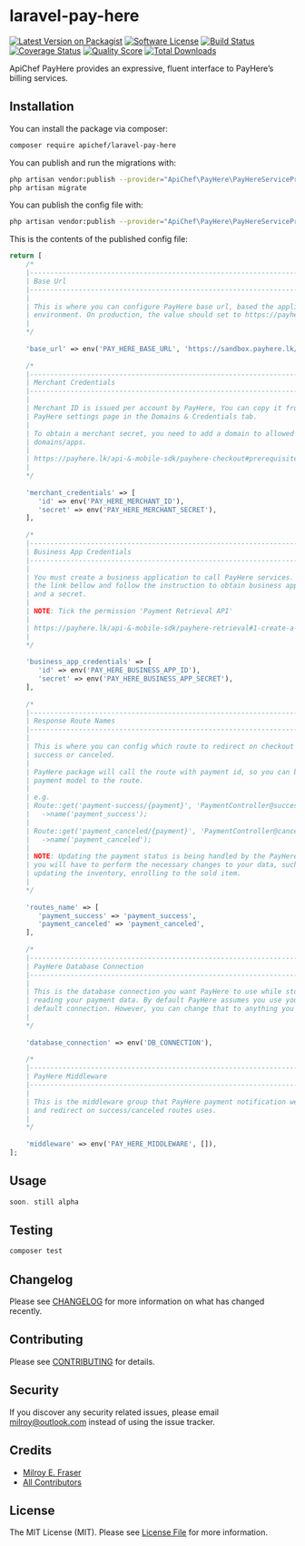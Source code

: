 # laravel-pay-here

[![Latest Version on Packagist][ico-version]][link-packagist]
[![Software License][ico-license]](LICENSE.md)
[![Build Status][ico-travis]][link-travis]
[![Coverage Status][ico-scrutinizer]][link-scrutinizer]
[![Quality Score][ico-code-quality]][link-code-quality]
[![Total Downloads][ico-downloads]][link-downloads]

ApiChef PayHere provides an expressive, fluent interface to PayHere’s billing services.

## Installation

You can install the package via composer:

```bash
composer require apichef/laravel-pay-here
```

You can publish and run the migrations with:

```bash
php artisan vendor:publish --provider="ApiChef\PayHere\PayHereServiceProvider" --tag="migrations"
php artisan migrate
```

You can publish the config file with:
```bash
php artisan vendor:publish --provider="ApiChef\PayHere\PayHereServiceProvider" --tag="config"
```

This is the contents of the published config file:

```php
return [
    /*
    |--------------------------------------------------------------------------
    | Base Url
    |--------------------------------------------------------------------------
    |
    | This is where you can configure PayHere base url, based the application
    | environment. On production, the value should set to https://payhere.lk/    
    |
    */
    
    'base_url' => env('PAY_HERE_BASE_URL', 'https://sandbox.payhere.lk/'),
    
    /*
    |--------------------------------------------------------------------------
    | Merchant Credentials
    |--------------------------------------------------------------------------
    |
    | Merchant ID is issued per account by PayHere, You can copy it from your
    | PayHere settings page in the Domains & Credentials tab.
    |
    | To obtain a merchant secret, you need to add a domain to allowed
    | domains/apps.
    |
    | https://payhere.lk/api-&-mobile-sdk/payhere-checkout#prerequisites
    |
    */
    
    'merchant_credentials' => [
       'id' => env('PAY_HERE_MERCHANT_ID'),
       'secret' => env('PAY_HERE_MERCHANT_SECRET'),
    ],
    
    /*
    |--------------------------------------------------------------------------
    | Business App Credentials
    |--------------------------------------------------------------------------
    |
    | You must create a business application to call PayHere services. Visit
    | the link bellow and follow the instruction to obtain business app id
    | and a secret.
    |
    | NOTE: Tick the permission 'Payment Retrieval API'
    |
    | https://payhere.lk/api-&-mobile-sdk/payhere-retrieval#1-create-a-business-app
    |
    */
    
    'business_app_credentials' => [
       'id' => env('PAY_HERE_BUSINESS_APP_ID'),
       'secret' => env('PAY_HERE_BUSINESS_APP_SECRET'),
    ],
    
    /*
    |--------------------------------------------------------------------------
    | Response Route Names
    |--------------------------------------------------------------------------
    |
    | This is where you can config which route to redirect on checkout
    | success or canceled.
    |
    | PayHere package will call the route with payment id, so you can bind the
    | payment model to the route.
    |
    | e.g.
    | Route::get('payment-success/{payment}', 'PaymentController@success')
    |   ->name('payment_success');
    |
    | Route::get('payment_canceled/{payment}', 'PaymentController@cancel')
    |   ->name('payment_canceled');
    |
    | NOTE: Updating the payment status is being handled by the PayHere package,
    | you will have to perform the necessary changes to your data, such as
    | updating the inventory, enrolling to the sold item.
    |
    */
    
    'routes_name' => [
       'payment_success' => 'payment_success',
       'payment_canceled' => 'payment_canceled',
    ],
    
    /*
    |--------------------------------------------------------------------------
    | PayHere Database Connection
    |--------------------------------------------------------------------------
    |
    | This is the database connection you want PayHere to use while storing &
    | reading your payment data. By default PayHere assumes you use your
    | default connection. However, you can change that to anything you want.
    |
    */
    
    'database_connection' => env('DB_CONNECTION'),
    
    /*
    |--------------------------------------------------------------------------
    | PayHere Middleware
    |--------------------------------------------------------------------------
    |
    | This is the middleware group that PayHere payment notification webhook
    | and redirect on success/canceled routes uses.
    |
    */
    
    'middleware' => env('PAY_HERE_MIDDLEWARE', []),
];
```

## Usage

``` php
soon. still alpha
```

## Testing

``` bash
composer test
```

## Changelog

Please see [CHANGELOG](CHANGELOG.md) for more information on what has changed recently.

## Contributing

Please see [CONTRIBUTING](CONTRIBUTING.md) for details.

## Security

If you discover any security related issues, please email milroy@outlook.com instead of using the issue tracker.

## Credits

- [Milroy E. Fraser](https://github.com/milroyfraser)
- [All Contributors](../../contributors)

## License

The MIT License (MIT). Please see [License File](LICENSE.md) for more information.

[ico-version]: https://img.shields.io/packagist/v/apichef/laravel-pay-here.svg?style=flat-square
[ico-license]: https://img.shields.io/badge/license-MIT-brightgreen.svg?style=flat-square
[ico-travis]: https://img.shields.io/travis/apichef/laravel-pay-here/master.svg?style=flat-square
[ico-scrutinizer]: https://img.shields.io/scrutinizer/coverage/g/apichef/laravel-pay-here.svg?style=flat-square
[ico-code-quality]: https://img.shields.io/scrutinizer/g/apichef/laravel-pay-here.svg?style=flat-square
[ico-downloads]: https://img.shields.io/packagist/dt/apichef/laravel-pay-here.svg?style=flat-square

[link-packagist]: https://packagist.org/packages/apichef/laravel-pay-here
[link-travis]: https://travis-ci.org/apichef/laravel-pay-here
[link-scrutinizer]: https://scrutinizer-ci.com/g/apichef/laravel-pay-here/code-structure
[link-code-quality]: https://scrutinizer-ci.com/g/apichef/laravel-pay-here
[link-downloads]: https://packagist.org/packages/apichef/laravel-pay-here
[link-author]: https://github.com/milroyfraser
[link-contributors]: ../../contributors

